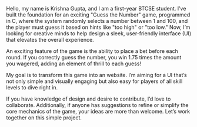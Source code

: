 Hello, my name is Krishna Gupta, and I am a first-year BTCSE student. I’ve built the foundation for an exciting "Guess the Number" game, programmed in C, where the system randomly selects a number between 1 and 100, and the player must guess it based on hints like "too high" or "too low." Now, I’m looking for creative minds to help design a sleek, user-friendly interface (UI) that elevates the overall experience.

An exciting feature of the game is the ability to place a bet before each round. If you correctly guess the number, you win 1.75 times the amount you wagered, adding an element of thrill to each guess!

My goal is to transform this game into an website. I’m aiming for a UI that’s not only simple and visually engaging but also easy for players of all skill levels to dive right in.

If you have knowledge of design and desire to contribute, I’d love to collaborate. Additionally, if anyone has suggestions to refine or simplify the core mechanics of the game, your ideas are more than welcome. Let’s work together on this simple project.
